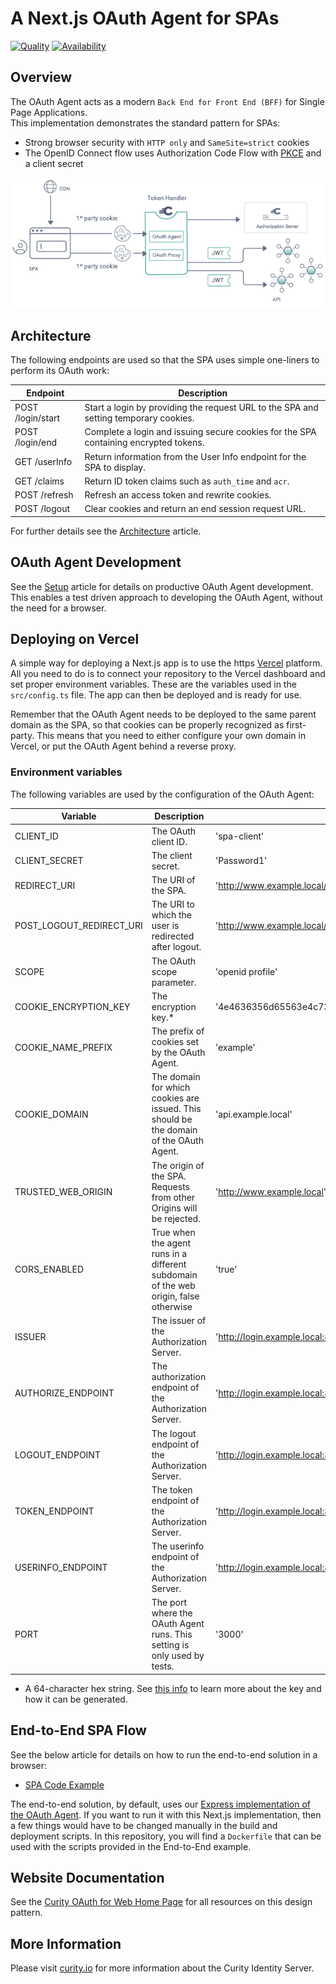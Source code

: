 # A Next.js OAuth Agent for SPAs

[![Quality](https://img.shields.io/badge/quality-test-yellow)](https://curity.io/resources/code-examples/status/)
[![Availability](https://img.shields.io/badge/availability-source-blue)](https://curity.io/resources/code-examples/status/)

## Overview

The OAuth Agent acts as a modern `Back End for Front End (BFF)` for Single Page Applications.\
This implementation demonstrates the standard pattern for SPAs:

- Strong browser security with `HTTP only` and `SameSite=strict` cookies
- The OpenID Connect flow uses Authorization Code Flow with [PKCE](https://curity.io/resources/learn/pkce/) and a client secret

![Logical Components](/doc/logical-components.png)

## Architecture

The following endpoints are used so that the SPA uses simple one-liners to perform its OAuth work:

| Endpoint          | Description                                                                          |
|-------------------|--------------------------------------------------------------------------------------|
| POST /login/start | Start a login by providing the request URL to the SPA and setting temporary cookies. |
| POST /login/end   | Complete a login and issuing secure cookies for the SPA containing encrypted tokens. |
| GET /userInfo     | Return information from the User Info endpoint for the SPA to display.               |
| GET /claims       | Return ID token claims such as `auth_time` and `acr`.                                |
| POST /refresh     | Refresh an access token and rewrite cookies.                                         |
| POST /logout      | Clear cookies and return an end session request URL.                                 |

For further details see the [Architecture](/doc/Architecture.md) article.

## OAuth Agent Development

See the [Setup](/doc/Setup.md) article for details on productive OAuth Agent development.\
This enables a test driven approach to developing the OAuth Agent, without the need for a browser.

## Deploying on Vercel

A simple way for deploying a Next.js app is to use the https [Vercel](https://vercel.com) platform. All you need to do is to connect your repository to the Vercel dashboard and set proper environment variables. These are the variables used in the `src/config.ts` file. The app can then be deployed and is ready for use.

Remember that the OAuth Agent needs to be deployed to the same parent domain as the SPA, so that cookies can be properly recognized as first-party. This means that you need to either configure your own domain in Vercel, or put the OAuth Agent behind a reverse proxy.

### Environment variables

The following variables are used by the configuration of the OAuth Agent:

| Variable                 | Description                                                                            | Default                                                            |
|--------------------------|----------------------------------------------------------------------------------------|--------------------------------------------------------------------|
| CLIENT_ID                | The OAuth client ID.                                                                   | 'spa-client'                                                       |
| CLIENT_SECRET            | The client secret.                                                                     | 'Password1'                                                        |
| REDIRECT_URI             | The URI of the SPA.                                                                    | 'http://www.example.local/'                                        |
| POST_LOGOUT_REDIRECT_URI | The URI to which the user is redirected after logout.                                  | 'http://www.example.local/'                                        |
| SCOPE                    | The OAuth scope parameter.                                                             | 'openid profile'                                                   |
| COOKIE_ENCRYPTION_KEY    | The encryption key.*                                                                   | '4e4636356d65563e4c73233847503e3b21436e6f7629724950526f4b5e2e4e50' |
| COOKIE_NAME_PREFIX       | The prefix of cookies set by the OAuth Agent.                                          | 'example'                                                          |
| COOKIE_DOMAIN            | The domain for which cookies are issued. This should be the domain of the OAuth Agent. | 'api.example.local'                                                |
| TRUSTED_WEB_ORIGIN       | The origin of the SPA. Requests from other Origins will be rejected.                   | 'http://www.example.local'                                         |
| CORS_ENABLED             | True when the agent runs in a different subdomain of the web origin, false otherwise   | 'true'                                                             |
| ISSUER                   | The issuer of the Authorization Server.                                                | 'http://login.example.local:8443/oauth/v2/oauth-anonymous'         |
| AUTHORIZE_ENDPOINT       | The authorization endpoint of the Authorization Server.                                | 'http://login.example.local:8443/oauth/v2/oauth-authorize'         |
| LOGOUT_ENDPOINT          | The logout endpoint of the Authorization Server.                                       | 'http://login.example.local:8443/oauth/v2/oauth-session/logout'    |
| TOKEN_ENDPOINT           | The token endpoint of the Authorization Server.                                        | 'http://login.example.local:8443/oauth/v2/oauth-token'             |
| USERINFO_ENDPOINT        | The userinfo endpoint of the Authorization Server.                                     | 'http://login.example.local:8443/oauth/v2/oauth-userinfo'          |
| PORT                     | The port where the OAuth Agent runs. This setting is only used by tests.               | '3000'                                                             |

* A 64-character hex string. See [this info](https://curity.io/resources/learn/token-handler-deployment-example/#cookie-encryption-keys) to learn more about the key and how it can be generated.

## End-to-End SPA Flow

See the below article for details on how to run the end-to-end solution in a browser:

- [SPA Code Example](https://curity.io/resources/learn/token-handler-spa-example/)

The end-to-end solution, by default, uses our [Express implementation of the OAuth Agent](https://github.com/curityio/oauth-agent-node-express).
If you want to run it with this Next.js implementation, then a few things would have to be changed manually in the build
and deployment scripts. In this repository, you will find a `Dockerfile` that can be used with the scripts provided in the End-to-End example.

## Website Documentation

See the [Curity OAuth for Web Home Page](https://curity.io/product/token-service/oauth-for-web/) for all resources on this design pattern.

## More Information

Please visit [curity.io](https://curity.io/) for more information about the Curity Identity Server.
